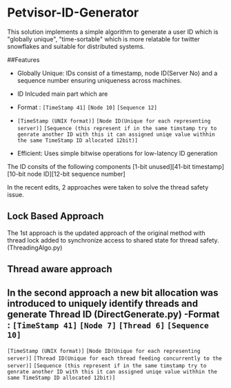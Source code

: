 # Petvisor-ID-Generator

This solution implements a simple algorithm to generate a user ID which is "globally unique", "time-sortable" which is more relatable for twitter snowflakes and suitable for distributed systems.

##Features
- Globally Unique: IDs consist of a timestamp, node ID(Server No) and a sequence number ensuring uniqueness across machines.
- ID Inlcuded main part which are
- Format : `[TimeStamp 41]` `[Node 10]` `[Sequence 12]`

- 
  ``[TimeStamp (UNIX format)]`` ``[Node ID(Unique for each representing server)]`` ``[Sequence (this represent if in the same timstamp try to genrate another ID with this it can assigned uniqe value withhin the same TimeStamp ID allocated 12bit)]``
- Efficient: Uses simple bitwise operations for low-latency ID generation

The ID consits of the following components
[1-bit unused][41-bit timestamp][10-bit node ID][12-bit sequence number]


In the recent edits, 2 approaches were taken to solve the thread safety issue.

## Lock Based Approach
The 1st approach is the updated approach of the original method with thread lock added to synchronize access to shared state for thread safety. (ThreadingAlgo.py)

## Thread aware approach
In the second approach a new bit allocation was introduced to uniquely identify threads and generate Thread ID (DirectGenerate.py)
-Format : `[TimeStamp 41]` `[Node 7]` `[Thread 6]` `[Sequence 10]`
- 
  ``[TimeStamp (UNIX format)]`` ``[Node ID(Unique for each representing server)]`` ``[Thread ID(Unique for each thread feeding concurrently to the server)]`` ``[Sequence (this represent if in the same timstamp try to genrate another ID with this it can assigned uniqe value withhin the same TimeStamp ID allocated 12bit)]``
